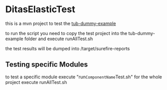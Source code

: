 # DitasElasticTest
this is a mvn project to test the [tub-dummy-example]( https://github.com/DITAS-Project/tub-dummy-example)

to run the script you need to copy the test project into the tub-dummy-example folder and execute runAllTest.sh

the test results will be dumped into /target/surefire-reports 

## Testing specific Modules

to test a specific module execute "run`ComponentName`Test.sh" 
for the whole project execute runAllTest.sh


